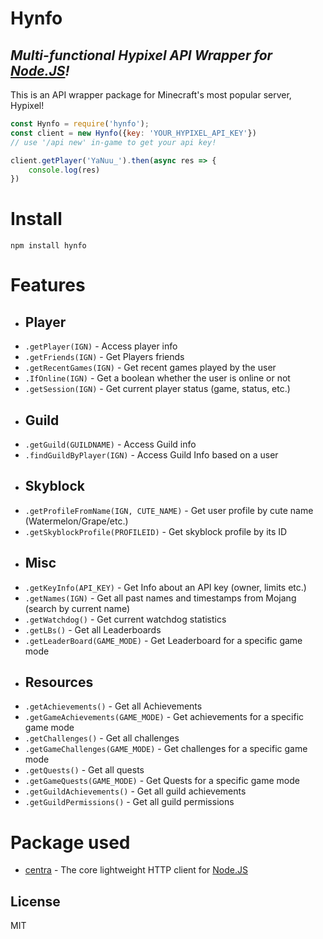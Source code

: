 # Hynfo
## _Multi-functional Hypixel  API Wrapper for [Node.JS]!_
This is an API wrapper package for Minecraft's most popular server, Hypixel! 


```javascript
const Hynfo = require('hynfo');
const client = new Hynfo({key: 'YOUR_HYPIXEL_API_KEY'})
// use '/api new' in-game to get your api key!

client.getPlayer('YaNuu_').then(async res => {
    console.log(res)
})
```

# Install
`npm install hynfo`

# Features
- ## Player
- `.getPlayer(IGN)` - Access player info 
- `.getFriends(IGN)` - Get Players friends
- `.getRecentGames(IGN)` - Get recent games played by the user
- `.IfOnline(IGN)` - Get a boolean whether the user is online or not
- `.getSession(IGN)` - Get current player status (game, status, etc.)
- ## Guild
- `.getGuild(GUILDNAME)` - Access Guild info
- `.findGuildByPlayer(IGN)` - Access Guild Info based on a user
- ## Skyblock
-  `.getProfileFromName(IGN, CUTE_NAME)` - Get user profile by cute name (Watermelon/Grape/etc.) 
-  `.getSkyblockProfile(PROFILEID)` - Get skyblock profile by its ID
- ## Misc
- `.getKeyInfo(API_KEY)` - Get Info about an API key (owner, limits etc.)
- `.getNames(IGN)` - Get all past names and timestamps from Mojang (search by current name)
-   `.getWatchdog()` - Get current watchdog statistics
- `.getLBs()` - Get all Leaderboards
- `.getLeaderBoard(GAME_MODE)` - Get Leaderboard for a specific game mode
- ## Resources
- `.getAchievements()` - Get all Achievements
- `.getGameAchievements(GAME_MODE)` - Get achievements for a specific game mode
- `.getChallenges()` - Get all challenges
- `.getGameChallenges(GAME_MODE)` - Get challenges for a specific game mode
- `.getQuests()` - Get all quests
- `.getGameQuests(GAME_MODE)` - Get Quests for a specific game mode
- `.getGuildAchievements()` - Get all guild achievements
- `.getGuildPermissions()` - Get all guild permissions

# Package used
- [centra] - The core lightweight HTTP client for [Node.JS]





## License

MIT

   [node.js]: <http://nodejs.org>
   [centra]: <https://www.npmjs.com/package/centra>
